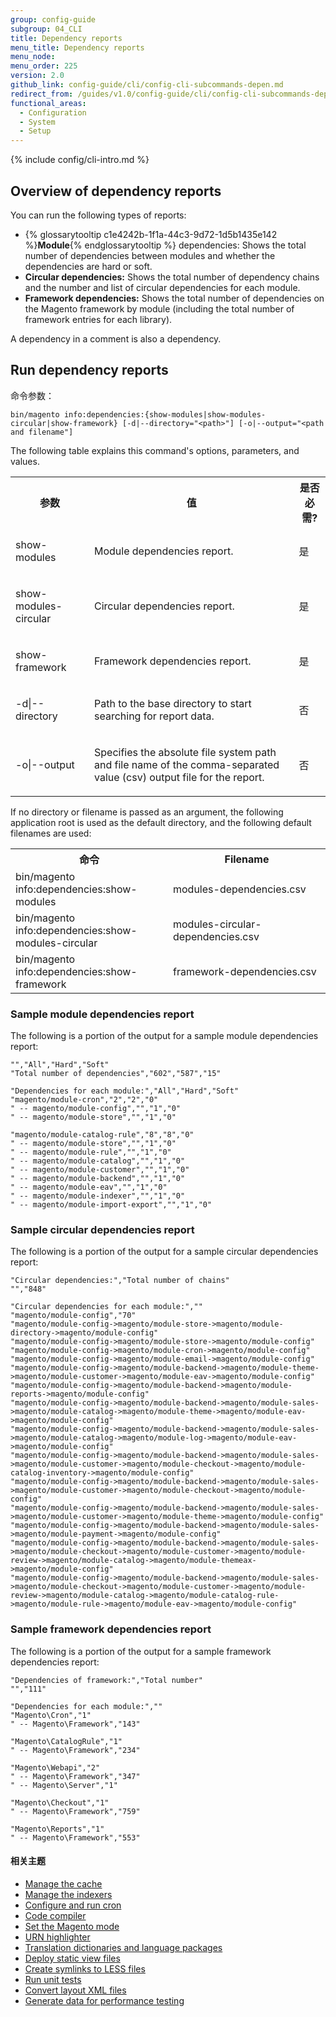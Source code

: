 ```yaml
---
group: config-guide
subgroup: 04_CLI
title: Dependency reports
menu_title: Dependency reports
menu_node:
menu_order: 225
version: 2.0
github_link: config-guide/cli/config-cli-subcommands-depen.md
redirect_from: /guides/v1.0/config-guide/cli/config-cli-subcommands-depen.html
functional_areas:
  - Configuration
  - System
  - Setup
---
```


{% include config/cli-intro.md %}

## Overview of dependency reports
You can run the following types of reports:

-   {% glossarytooltip c1e4242b-1f1a-44c3-9d72-1d5b1435e142 %}**Module**{% endglossarytooltip %} dependencies: Shows the total number of dependencies between modules and whether the dependencies are hard or soft.
-   **Circular dependencies:** Shows the total number of dependency chains and the number and list of circular dependencies for each module.
-   **Framework dependencies:** Shows the total number of dependencies on the Magento framework by module (including the total number of framework entries for each library).

A dependency in a comment is also a dependency.

## Run dependency reports
命令参数：

	bin/magento info:dependencies:{show-modules|show-modules-circular|show-framework} [-d|--directory="<path>"] [-o|--output="<path and filename"]

The following table explains this command's options, parameters, and values.

<table>
	<col width="25%">
	<col width="65%">
	<col width="10%">
	<tbody>
		<tr>
			<th>参数</th>
			<th>值</th>
			<th>是否必需?</th>
		</tr>
	<tr>
		<td><p>show-modules</p></td>
		<td><p>Module dependencies report.</p></td>
		<td><p>是</p></td>
	</tr>
	<tr>
		<td><p>show-modules-circular</p></td>
		<td><p>Circular dependencies report.</p></td>
		<td><p>是</p></td>
	</tr>
	<tr>
		<td><p>show-framework</p></td>
		<td><p>Framework dependencies report.</p></td>
		<td><p>是</p></td>
	</tr>
	<tr>
		<td><p>-d|--directory</p></td>
		<td><p>Path to the base directory to start searching for report data.</p></td>
		<td><p>否</p></td>
	</tr>
	<tr>
		<td><p>-o|--output</p></td>
		<td><p>Specifies the absolute file system path and file name of the comma-separated value (csv) output file for the report.</p>
		</td>
		<td>
			<p>否</p>
		</td>
	</tr>
	</tbody>
</table>

If no directory or filename is passed as an argument, the following application root is used as the default directory, and the following default filenames are used:

<table>
	<col width="50%">
	<col width="50%">
	<tbody>
		<tr>
			<th>命令</th>
			<th>Filename</th>
		</tr>
		<tr>
			<td>bin/magento info:dependencies:show-modules</td>
			<td>modules-dependencies.csv</td>
		</tr>
		<tr>
			<td>bin/magento info:dependencies:show-modules-circular</td>
			<td>modules-circular-dependencies.csv</td>
		</tr>
		<tr>
			<td>bin/magento info:dependencies:show-framework</td>
			<td>framework-dependencies.csv</td>
		</tr>
	</tbody>
</table>
	



### Sample module dependencies report
The following is a portion of the output for a sample module dependencies report:

	"","All","Hard","Soft"
	"Total number of dependencies","602","587","15"

	"Dependencies for each module:","All","Hard","Soft"
	"magento/module-cron","2","2","0"
	" -- magento/module-config","","1","0"
	" -- magento/module-store","","1","0"

	"magento/module-catalog-rule","8","8","0"
	" -- magento/module-store","","1","0"
	" -- magento/module-rule","","1","0"
	" -- magento/module-catalog","","1","0"
	" -- magento/module-customer","","1","0"
	" -- magento/module-backend","","1","0"
	" -- magento/module-eav","","1","0"
	" -- magento/module-indexer","","1","0"
	" -- magento/module-import-export","","1","0"

### Sample circular dependencies report
The following is a portion of the output for a sample circular dependencies report:

	"Circular dependencies:","Total number of chains"
	"","848"

	"Circular dependencies for each module:",""
	"magento/module-config","70"
	"magento/module-config->magento/module-store->magento/module-directory->magento/module-config"
	"magento/module-config->magento/module-store->magento/module-config"
	"magento/module-config->magento/module-cron->magento/module-config"
	"magento/module-config->magento/module-email->magento/module-config"
	"magento/module-config->magento/module-backend->magento/module-theme->magento/module-customer->magento/module-eav->magento/module-config"
	"magento/module-config->magento/module-backend->magento/module-reports->magento/module-config"
	"magento/module-config->magento/module-backend->magento/module-sales->magento/module-catalog->magento/module-theme->magento/module-eav->magento/module-config"
	"magento/module-config->magento/module-backend->magento/module-sales->magento/module-catalog->magento/module-log->magento/module-eav->magento/module-config"
	"magento/module-config->magento/module-backend->magento/module-sales->magento/module-customer->magento/module-checkout->magento/module-catalog-inventory->magento/module-config"
	"magento/module-config->magento/module-backend->magento/module-sales->magento/module-customer->magento/module-checkout->magento/module-config"
	"magento/module-config->magento/module-backend->magento/module-sales->magento/module-customer->magento/module-theme->magento/module-config"
	"magento/module-config->magento/module-backend->magento/module-sales->magento/module-payment->magento/module-config"
	"magento/module-config->magento/module-backend->magento/module-sales->magento/module-checkout->magento/module-customer->magento/module-review->magento/module-catalog->magento/module-themeax->magento/module-config"
	"magento/module-config->magento/module-backend->magento/module-sales->magento/module-checkout->magento/module-customer->magento/module-review->magento/module-catalog->magento/module-catalog-rule->magento/module-rule->magento/module-eav->magento/module-config"

### Sample framework dependencies report
The following is a portion of the output for a sample framework dependencies report:

	"Dependencies of framework:","Total number"
	"","111"

	"Dependencies for each module:",""
	"Magento\Cron","1"
	" -- Magento\Framework","143"

	"Magento\CatalogRule","1"
	" -- Magento\Framework","234"

	"Magento\Webapi","2"
	" -- Magento\Framework","347"
	" -- Magento\Server","1"

	"Magento\Checkout","1"
	" -- Magento\Framework","759"

	"Magento\Reports","1"
	" -- Magento\Framework","553"

#### 相关主题

-   <a href="{{ page.baseurl }}/config-guide/cli/config-cli-subcommands-cache.html">Manage the cache</a>
-   <a href="{{ page.baseurl }}/config-guide/cli/config-cli-subcommands-index.html">Manage the indexers</a>
-   <a href="{{ page.baseurl }}/config-guide/cli/config-cli-subcommands-cron.html">Configure and run cron</a>
-   <a href="{{ page.baseurl }}/config-guide/cli/config-cli-subcommands-compiler.html">Code compiler</a>
-   <a href="{{ page.baseurl }}/config-guide/cli/config-cli-subcommands-mode.html">Set the Magento mode</a>
-   <a href="{{ page.baseurl }}/config-guide/cli/config-cli-subcommands-urn.html">URN highlighter</a>
-   <a href="{{ page.baseurl }}/config-guide/cli/config-cli-subcommands-i18n.html">Translation dictionaries and language packages</a>
-   <a href="{{ page.baseurl }}/config-guide/cli/config-cli-subcommands-static-view.html">Deploy static view files</a>
-   <a href="{{ page.baseurl }}/config-guide/cli/config-cli-subcommands-less-sass.html">Create symlinks to LESS files</a>
-   <a href="{{ page.baseurl }}/config-guide/cli/config-cli-subcommands-test.html">Run unit tests</a>
-   <a href="{{ page.baseurl }}/config-guide/cli/config-cli-subcommands-layout-xml.html">Convert layout XML files</a>
-   <a href="{{ page.baseurl }}/config-guide/cli/config-cli-subcommands-perf-data.html">Generate data for performance testing</a>
